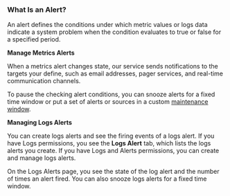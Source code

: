 ### What Is an Alert?

An alert defines the conditions under which metric values or logs data indicate a system problem when the condition evaluates to true or false for a specified period. 

**Manage Metrics Alerts**
 
 When a metrics alert changes state, our service sends notifications to the targets your define, such as email addresses, pager services, and real-time communication channels.

To pause the checking alert conditions, you can snooze alerts for a fixed time window or put a set of alerts or sources in a custom [maintenance window](https://docs.wavefront.com/maintenance_windows_managing.html#creating-a-maintenance-window).

**Managing Logs Alerts**

You can create logs alerts and see the firing events of a logs alert. If you have Logs permissions, you see the **Logs Alert** tab, which lists the logs alerts you create. If you have Logs and Alerts permissions, you can create and manage logs alerts. 

On the Logs Alerts page, you see the state of the log alert and the number of times an alert fired. You can also snooze logs alerts for a fixed time window.